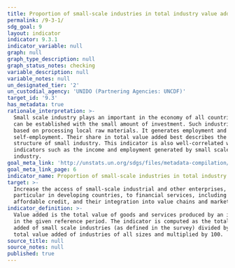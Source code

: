 ```yaml
---
title: Proportion of small-scale industries in total industry value added
permalink: /9-3-1/
sdg_goal: 9
layout: indicator
indicator: 9.3.1
indicator_variable: null
graph: null
graph_type_description: null
graph_status_notes: checking
variable_description: null
variable_notes: null
un_designated_tier: '2'
un_custodial_agency: 'UNIDO (Partnering Agencies: UNCDF)'
target_id: '9.3'
has_metadata: true
rationale_interpretation: >-
  Small scale industry plays an important in the economy of all countries which
  can be established with the small amount of investment. Such industries are
  based on processing local raw materials. It generates employment and
  self-employment. Their share in total value added best describes the size and
  structure of small industry. This indicator is also well-correlated with other
  indicators such as the income and employment generated by small scale
  industry.
goal_meta_link: 'http://unstats.un.org/sdgs/files/metadata-compilation/Metadata-Goal-9.pdf'
goal_meta_link_page: 6
indicator_name: Proportion of small-scale industries in total industry value added
target: >-
  Increase the access of small-scale industrial and other enterprises, in
  particular in developing countries, to financial services, including
  affordable credit, and their integration into value chains and markets.
indicator_definition: >-
  Value added is the total value of goods and services produced by an industry
  in the given reference period. The indicator is computed as the total value
  added of small scale industries (as defined in the survey) divided by the
  total value added of industries of all sizes and multiplied by 100.
source_title: null
source_notes: null
published: true
---
```


